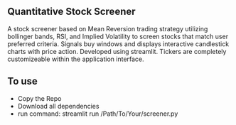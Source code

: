 ## Quantitative Stock Screener

A stock screener based on Mean Reversion trading strategy utilizing bollinger bands, RSI, and Implied Volatility to screen stocks that match user preferred criteria. Signals buy windows and displays interactive candlestick charts with price action. Developed using streamlit. Tickers are completely customizeable within the application interface.


## To use
* Copy the Repo
* Download all dependencies
* run command: streamlit run /Path/To/Your/screener.py

